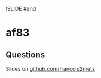 !SLIDE #end
# af83 #
## Questions ##

Slides on [github.com/francois2metz](http://github.com/francois2metz/)
